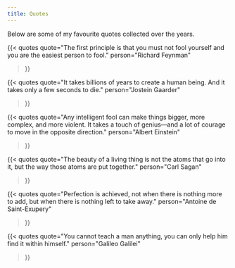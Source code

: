 ```yaml
---
title: Quotes
---
```


Below are some of my favourite quotes collected over the years.

{{< quotes
    quote="The first principle is that you must not fool yourself and you are the easiest person to fool."
    person="Richard Feynman"
>}}

{{< quotes
    quote="It takes billions of years to create a human being. And it takes only a few seconds to die."
    person="Jostein Gaarder"
>}}

{{< quotes
    quote="Any intelligent fool can make things bigger, more complex, and more violent. It takes a touch of genius—and a lot of courage to move in the opposite direction."
    person="Albert Einstein"
>}}

{{< quotes
    quote="The beauty of a living thing is not the atoms that go into it, but the way those atoms are put together."
    person="Carl Sagan"
>}}

{{< quotes
    quote="Perfection is achieved, not when there is nothing more to add, but when there is nothing left to take away."
    person="Antoine de Saint-Exupery"
>}}

{{< quotes
    quote="You cannot teach a man anything, you can only help him find it within himself."
    person="Galileo Galilei"
>}}
